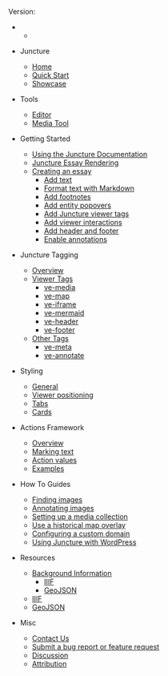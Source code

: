 Version: <ve-version></ve-version>

  - 
    - <ve-auth></ve-auth>

  - Juncture
    - [Home](/)
    - [Quick Start](/quick-start)
    - [Showcase](/showcase)

  - Tools
    - [Editor](/embedded-editor)
    - [Media Tool](/embedded-media)
  
- Getting Started
  - [Using the Juncture Documentation](/getting-started)
  - [Juncture Essay Rendering](/getting-started?id=juncture-essay-rendering)
  - [Creating an essay](/getting-started?id=creating-an-essay)
    - [Add text](/getting-started?id=add-text)
    - [Format text with Markdown](/getting-started?id=format-text-with-markdown)
    - [Add footnotes](/getting-started?id=add-footnotes)
    - [Add entity popovers](/getting-started?id=add-entity-popovers)
    - [Add Juncture viewer tags](/getting-started?id=add-juncture-viewer-tags)
    - [Add viewer interactions](/getting-started?id=add-viewer-interactions)
    - [Add header and footer](/getting-started?id=add-header-and-footer)
    - [Enable annotations](/getting-started?id=enable-annotations)

- Juncture Tagging
  - [Overview](/components/overview)
  - [Viewer Tags](/components/overview?id=viewer-tags)
    - [ve-media](/components/media)
    - [ve-map](/components/map)
    - [ve-iframe](/components/iframe)
    - [ve-mermaid](/components/mermaid)
    - [ve-header](/components/header)
    - [ve-footer](/components/footer)
  - [Other Tags](/components/overview?id=other-tags)
    - [ve-meta](/components/meta)
    - [ve-annotate](/components/annotate)

- Styling
  - [General](/styling/general)
  - [Viewer positioning](/styling/viewer-positioning)
  - [Tabs](/styling/tabs)
  - [Cards](/styling/cards)

- Actions Framework
  - [Overview](/actions?id=overview)
  - [Marking text](/actions?id=marking-text)
  - [Action values](/actions?id=getting-action-values)
  - [Examples](/actions?id=examples)

- How To Guides
  - [Finding images](/howto/find-images)
  - [Annotating images](/howto/annotate-images)
  - [Setting up a media collection](/howto/setup-media-collection)
  - [Use a historical map overlay](/howto/use-historic-maps)
  - [Configuring a custom domain](/howto/configure-custom-domain)
  - [Using Juncture with WordPress](/howto/use-juncture-with-wordpress)

- Resources
  - [Background Information](/resources/background)
    - [IIIF](/resources/background?id=iiif)
    - [GeoJSON](/resources/background?id=iiif)
  - [IIIF](/resources/iiif)
  - [GeoJSON](/resources/geojson)

- Misc
  - [Contact Us](/contact)
  - [Submit a bug report or feature request](/issues)
  - [Discussion](/discussion)
  - [Attribution](/attribution)
